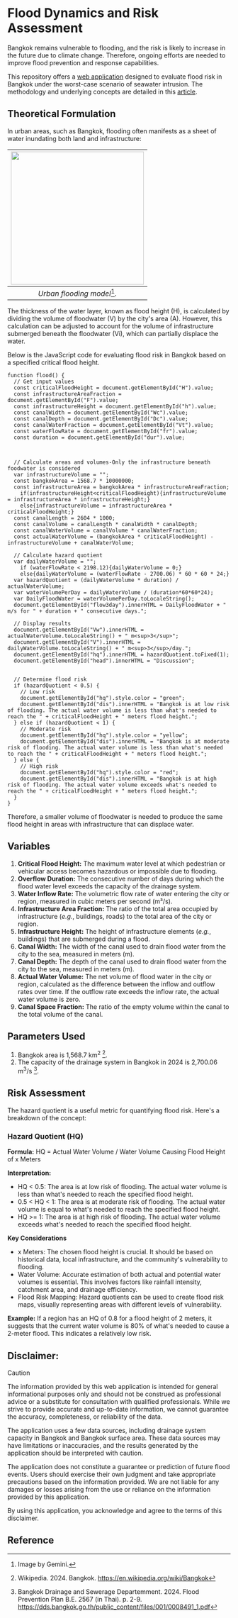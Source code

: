 # Flood Dynamics and Risk Assessment
Bangkok remains vulnerable to flooding, and the risk is likely to increase in the future due to climate change. Therefore, ongoing efforts are needed to improve flood prevention and response capabilities. 
 
This repository offers a [web application](https://kietpawpan.github.io/flood/flood.html) designed to evaluate flood risk in Bangkok under the worst-case scenario of seawater intrusion. The methodology and underlying concepts are detailed in this [article](https://kietpawpan.github.io/flood/floodRisk.pdf).

## Theoretical Formulation
In urban areas, such as Bangkok, flooding often manifests as a sheet of water inundating both land and infrastructure:         

|<img src="https://kietpawpan.github.io/flood/flood.jpg" width="300" height="300">
|:--:| 
| *Urban flooding model*[^1]. |

The thickness of the water layer, known as flood height (H), is calculated by dividing the volume of floodwater (V) by the city's area (A). However, this calculation can be adjusted to account for the volume of infrastructure submerged beneath the floodwater (Vi), which can partially displace the water.

Below is the JavaScript code for evaluating flood risk in Bangkok based on a specified critical flood height.

```
function flood() {
  // Get input values
  const criticalFloodHeight = document.getElementById("H").value;
  const infrastructureAreaFraction = document.getElementById("F").value;
  const infrastructureHeight = document.getElementById("h").value;
  const canalWidth = document.getElementById("Wc").value;
  const canalDepth = document.getElementById("Dc").value;
  const canalWaterFraction = document.getElementById("Vt").value;
  const waterFlowRate = document.getElementById("fr").value;
  const duration = document.getElementById("dur").value;



  // Calculate areas and volumes-Only the infrastructure beneath foodwater is considered
  var infrastructureVolume = "";
  const bangkokArea = 1568.7 * 10000000;
  const infrastructureArea = bangkokArea * infrastructureAreaFraction;
    if(infrastructureHeight<criticalFloodHeight){infrastructureVolume = infrastructureArea * infrastructureHeight;}
    else{infrastructureVolume = infrastructureArea * criticalFloodHeight;}
  const canalLength = 2604 * 1000;
  const canalVolume = canalLength * canalWidth * canalDepth;
  const canalWaterVolume = canalVolume * canalWaterFraction;
  const actualWaterVolume = (bangkokArea * criticalFloodHeight) - infrastructureVolume + canalWaterVolume;

  // Calculate hazard quotient
  var dailyWaterVolume = "";
    if (waterFlowRate < 2198.12){dailyWaterVolume = 0;}
    else{dailyWaterVolume = (waterFlowRate - 2700.06) * 60 * 60 * 24;}
  var hazardQuotient = (dailyWaterVolume * duration) / actualWaterVolume;
  var waterVolumePerDay = dailyWaterVolume / (duration*60*60*24);
  var DailyFloodWater = waterVolumePerDay.toLocaleString();
  document.getElementById("flow3day").innerHTML = DailyFloodWater + " m/s for " + duration + " consecutive days.";

  // Display results
  document.getElementById("Vw").innerHTML = actualWaterVolume.toLocaleString() + " m<sup>3</sup>";
  document.getElementById("V").innerHTML = dailyWaterVolume.toLocaleString() + " m<sup>3</sup>/day.";
  document.getElementById("hq").innerHTML = hazardQuotient.toFixed(1);
  document.getElementById("head").innerHTML = "Discussion";


  // Determine flood risk
  if (hazardQuotient < 0.5) {
    // Low risk
    document.getElementById("hq").style.color = "green";
    document.getElementById("dis").innerHTML = "Bangkok is at low risk of flooding. The actual water volume is less than what's needed to reach the " + criticalFloodHeight + " meters flood height.";
  } else if (hazardQuotient < 1) {
    // Moderate risk
    document.getElementById("hq").style.color = "yellow";
    document.getElementById("dis").innerHTML = "Bangkok is at moderate risk of flooding. The actual water volume is less than what's needed to reach the " + criticalFloodHeight + " meters flood height.";
  } else {
    // High risk
    document.getElementById("hq").style.color = "red";
    document.getElementById("dis").innerHTML = "Bangkok is at high risk of flooding. The actual water volume exceeds what's needed to reach the " + criticalFloodHeight + " meters flood height.";
  }
}

```
Therefore, a smaller volume of floodwater is needed to produce the same flood height in areas with infrastructure that can displace water.
## Variables

1. __Critical Flood Height:__ The maximum water level at which pedestrian or vehicular access becomes hazardous or impossible due to flooding.
2. __Overflow Duration:__ The consecutive number of days during which the flood water level exceeds the capacity of the drainage system.
3. __Water Inflow Rate:__ The volumetric flow rate of water entering the city or region, measured in cubic meters per second (m³/s).
4. __Infrastructure Area Fraction:__ The ratio of the total area occupied by infrastructure (<i>e.g.</i>, buildings, roads) to the total area of the city or region.
5. __Infrastructure Height:__ The height of infrastructure elements (<i>e.g.</i>, buildings) that are submerged during a flood.
6. __Canal Width:__ The width of the canal used to drain flood water from the city to the sea, measured in meters (m).
7. __Canal Depth:__ The depth of the canal used to drain flood water from the city to the sea, measured in meters (m).
8. __Actual Water Volume:__ The net volume of flood water in the city or region, calculated as the difference between the inflow and outflow rates over time. If the outflow rate exceeds the inflow rate, the actual water volume is zero.
9. __Canal Space Fraction:__ The ratio of the empty volume within the canal to the total volume of the canal.

## Parameters Used
1. Bangkok area is 1,568.7 km<sup>2</sup> [^2].
2. The capacity of the drainage system in Bangkok in 2024 is 2,700.06 m<sup>3</sup>/s [^3].
   
## Risk Assessment
The hazard quotient is a useful metric for quantifying flood risk. Here's a breakdown of the concept:

### Hazard Quotient (HQ)
__Formula:__ HQ = Actual Water Volume / Water Volume Causing Flood Height of x Meters

__Interpretation:__
- HQ < 0.5: The area is at low risk of flooding. The actual water volume is less than what's needed to reach the specified flood height.
- 0.5 < HQ < 1: The area is at moderate risk of flooding. The actual water volume is equal to what's needed to reach the specified flood height.
- HQ >= 1: The area is at high risk of flooding. The actual water volume exceeds what's needed to reach the specified flood height.

__Key Considerations__
- x Meters: The chosen flood height is crucial. It should be based on historical data, local infrastructure, and the community's vulnerability to flooding.
- Water Volume: Accurate estimation of both actual and potential water volumes is essential. This involves factors like rainfall intensity, catchment area, and drainage efficiency.
- Flood Risk Mapping: Hazard quotients can be used to create flood risk maps, visually representing areas with different levels of vulnerability.

__Example:__
If a region has an HQ of 0.8 for a flood height of 2 meters, it suggests that the current water volume is 80% of what's needed to cause a 2-meter flood. This indicates a relatively low risk.

## Disclaimer:
> [!CAUTION]
> The information provided by this web application is intended for general informational purposes only and should not be construed as professional advice or a substitute for consultation with qualified  professionals. While we strive to provide accurate and up-to-date information, we cannot guarantee the accuracy, completeness, or reliability of the data.   
>
> The application uses a few data sources, including drainage system capacity in Bangkok and Bangkok surface area. These data sources may have limitations or inaccuracies, and the results generated by the application should be interpreted with caution.
> 
> The application does not constitute a guarantee or prediction of future flood events. Users should exercise their own judgment and take appropriate precautions based on the information provided. We are not liable for any damages or losses arising from the use or reliance on the information provided by this application.   
>
> By using this application, you acknowledge and agree to the terms of this disclaimer.

## Reference
[^1]: Image by Gemini.
[^2]: Wikipedia. 2024. Bangkok. https://en.wikipedia.org/wiki/Bangkok
[^3]: Bangkok Drainage and Sewerage Departemment. 2024. Flood Prevention Plan B.E. 2567 (in Thai). p. 2-9. https://dds.bangkok.go.th/public_content/files/001/0008491_1.pdf

